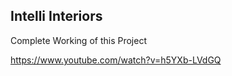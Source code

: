 ## Intelli Interiors

Complete Working of this Project

https://www.youtube.com/watch?v=h5YXb-LVdGQ
